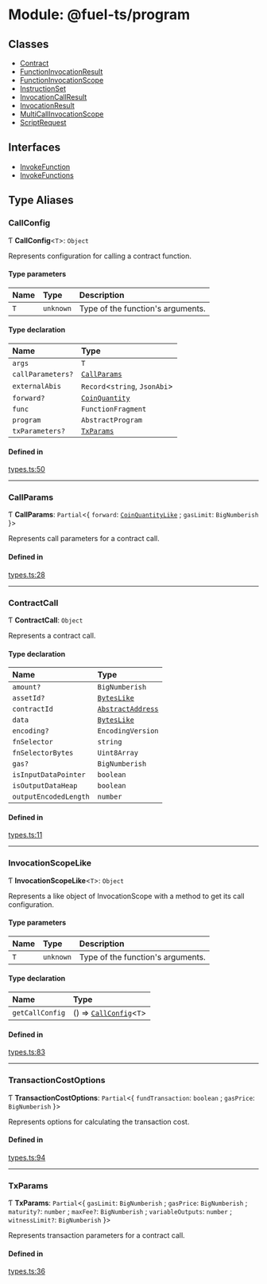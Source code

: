 # Module: @fuel-ts/program

## Classes

- [Contract](/api/Program/Contract.md)
- [FunctionInvocationResult](/api/Program/FunctionInvocationResult.md)
- [FunctionInvocationScope](/api/Program/FunctionInvocationScope.md)
- [InstructionSet](/api/Program/InstructionSet.md)
- [InvocationCallResult](/api/Program/InvocationCallResult.md)
- [InvocationResult](/api/Program/InvocationResult.md)
- [MultiCallInvocationScope](/api/Program/MultiCallInvocationScope.md)
- [ScriptRequest](/api/Program/ScriptRequest.md)

## Interfaces

- [InvokeFunction](/api/Program/InvokeFunction.md)
- [InvokeFunctions](/api/Program/InvokeFunctions.md)

## Type Aliases

### CallConfig

Ƭ **CallConfig**&lt;`T`\>: `Object`

Represents configuration for calling a contract function.

#### Type parameters

| Name | Type | Description |
| :------ | :------ | :------ |
| `T` | `unknown` | Type of the function's arguments. |

#### Type declaration

| Name | Type |
| :------ | :------ |
| `args` | `T` |
| `callParameters?` | [`CallParams`](/api/Program/index.md#callparams) |
| `externalAbis` | `Record`&lt;`string`, `JsonAbi`\> |
| `forward?` | [`CoinQuantity`](/api/Account/index.md#coinquantity) |
| `func` | `FunctionFragment` |
| `program` | `AbstractProgram` |
| `txParameters?` | [`TxParams`](/api/Program/index.md#txparams) |

#### Defined in

[types.ts:50](https://github.com/FuelLabs/fuels-ts/blob/ec261c53/packages/program/src/types.ts#L50)

___

### CallParams

Ƭ **CallParams**: `Partial`&lt;{ `forward`: [`CoinQuantityLike`](/api/Account/index.md#coinquantitylike) ; `gasLimit`: `BigNumberish`  }\>

Represents call parameters for a contract call.

#### Defined in

[types.ts:28](https://github.com/FuelLabs/fuels-ts/blob/ec261c53/packages/program/src/types.ts#L28)

___

### ContractCall

Ƭ **ContractCall**: `Object`

Represents a contract call.

#### Type declaration

| Name | Type |
| :------ | :------ |
| `amount?` | `BigNumberish` |
| `assetId?` | [`BytesLike`](/api/Interfaces/index.md#byteslike) |
| `contractId` | [`AbstractAddress`](/api/Interfaces/AbstractAddress.md) |
| `data` | [`BytesLike`](/api/Interfaces/index.md#byteslike) |
| `encoding?` | `EncodingVersion` |
| `fnSelector` | `string` |
| `fnSelectorBytes` | `Uint8Array` |
| `gas?` | `BigNumberish` |
| `isInputDataPointer` | `boolean` |
| `isOutputDataHeap` | `boolean` |
| `outputEncodedLength` | `number` |

#### Defined in

[types.ts:11](https://github.com/FuelLabs/fuels-ts/blob/ec261c53/packages/program/src/types.ts#L11)

___

### InvocationScopeLike

Ƭ **InvocationScopeLike**&lt;`T`\>: `Object`

Represents a like object of InvocationScope with a method to get its call configuration.

#### Type parameters

| Name | Type | Description |
| :------ | :------ | :------ |
| `T` | `unknown` | Type of the function's arguments. |

#### Type declaration

| Name | Type |
| :------ | :------ |
| `getCallConfig` | () => [`CallConfig`](/api/Program/index.md#callconfig)&lt;`T`\> |

#### Defined in

[types.ts:83](https://github.com/FuelLabs/fuels-ts/blob/ec261c53/packages/program/src/types.ts#L83)

___

### TransactionCostOptions

Ƭ **TransactionCostOptions**: `Partial`&lt;{ `fundTransaction`: `boolean` ; `gasPrice`: `BigNumberish`  }\>

Represents options for calculating the transaction cost.

#### Defined in

[types.ts:94](https://github.com/FuelLabs/fuels-ts/blob/ec261c53/packages/program/src/types.ts#L94)

___

### TxParams

Ƭ **TxParams**: `Partial`&lt;{ `gasLimit`: `BigNumberish` ; `gasPrice`: `BigNumberish` ; `maturity?`: `number` ; `maxFee?`: `BigNumberish` ; `variableOutputs`: `number` ; `witnessLimit?`: `BigNumberish`  }\>

Represents transaction parameters for a contract call.

#### Defined in

[types.ts:36](https://github.com/FuelLabs/fuels-ts/blob/ec261c53/packages/program/src/types.ts#L36)
